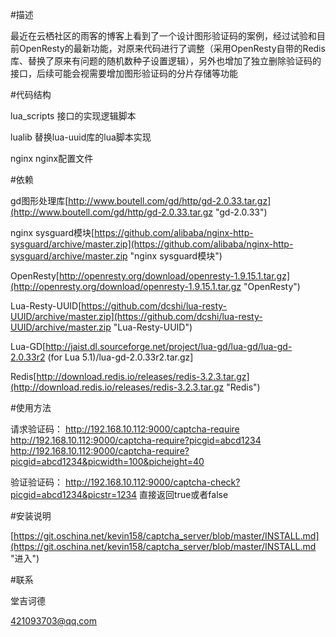 #描述

最近在云栖社区的雨客的博客上看到了一个设计图形验证码的案例，经过试验和目前OpenResty的最新功能，对原来代码进行了调整（采用OpenResty自带的Redis库、替换了原来有问题的随机数种子设置逻辑），另外也增加了独立删除验证码的接口，后续可能会视需要增加图形验证码的分片存储等功能

#代码结构

lua_scripts  接口的实现逻辑脚本

lualib       替换lua-uuid库的lua脚本实现

nginx        nginx配置文件


#依赖

gd图形处理库[http://www.boutell.com/gd/http/gd-2.0.33.tar.gz](http://www.boutell.com/gd/http/gd-2.0.33.tar.gz "gd-2.0.33")

nginx sysguard模块[https://github.com/alibaba/nginx-http-sysguard/archive/master.zip](https://github.com/alibaba/nginx-http-sysguard/archive/master.zip "nginx sysguard模块")

OpenResty[http://openresty.org/download/openresty-1.9.15.1.tar.gz](http://openresty.org/download/openresty-1.9.15.1.tar.gz "OpenResty")

Lua-Resty-UUID[https://github.com/dcshi/lua-resty-UUID/archive/master.zip](https://github.com/dcshi/lua-resty-UUID/archive/master.zip "Lua-Resty-UUID")

Lua-GD[http://jaist.dl.sourceforge.net/project/lua-gd/lua-gd/lua-gd-2.0.33r2 (for Lua 5.1)/lua-gd-2.0.33r2.tar.gz]

Redis[http://download.redis.io/releases/redis-3.2.3.tar.gz](http://download.redis.io/releases/redis-3.2.3.tar.gz "Redis")

#使用方法

请求验证码：
http://192.168.10.112:9000/captcha-require
http://192.168.10.112:9000/captcha-require?picgid=abcd1234
http://192.168.10.112:9000/captcha-require?picgid=abcd1234&picwidth=100&picheight=40

验证验证码：
http://192.168.10.112:9000/captcha-check?picgid=abcd1234&picstr=1234
直接返回true或者false



#安装说明

[https://git.oschina.net/kevin158/captcha_server/blob/master/INSTALL.md](https://git.oschina.net/kevin158/captcha_server/blob/master/INSTALL.md "进入")



#联系

堂吉诃德
 
421093703@qq.com


